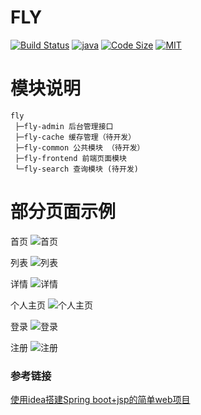 # FLY
[![Build Status](https://travis-ci.com/peng49/fly.svg?branch=master)](https://travis-ci.com/peng49/fly)
[![java](https://img.shields.io/badge/language-java-orange.svg)](https://github.com/peng49/fly)
[![Code Size](https://img.shields.io/github/languages/code-size/peng49/fly.svg)](https://github.com/peng49/fly)
[![MIT](https://img.shields.io/badge/license-MIT-blue.svg)]((https://github.com/peng49/fly))


# 模块说明
```
fly
 ├─fly-admin 后台管理接口
 ├─fly-cache 缓存管理（待开发）
 ├─fly-common 公共模块 （待开发）
 ├─fly-frontend 前端页面模块 
 └─fly-search 查询模块 (待开发)
```

# 部分页面示例
首页
![首页](https://peng49.gitee.io/images/fly/index.jpg)

列表
![列表](https://peng49.gitee.io/images/fly/list.jpg)

详情
![详情](https://peng49.gitee.io/images/fly/detail.jpg)

个人主页
![个人主页](https://peng49.gitee.io/images/fly/user-center.jpg)

登录
![登录](https://peng49.gitee.io/images/fly/login.jpg)

注册
![注册](https://peng49.gitee.io/images/fly/register.jpg)


### 参考链接

[使用idea搭建Spring boot+jsp的简单web项目](https://www.cnblogs.com/fzly-88/p/12307063.html)
